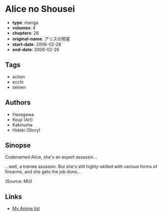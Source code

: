 # Alice no Shousei

-   **type**: manga
-   **volumes**: 4
-   **chapters**: 26
-   **original-name**: アリスの照星
-   **start-date**: 2006-02-26
-   **end-date**: 2006-02-26

## Tags

-   action
-   ecchi
-   seinen

## Authors

-   Hasegawa
-   Kouji (Art)
-   Kakinuma
-   Hideki (Story)

## Sinopse

Codenamed Alice, she's an expert assassin...

...well, a trainee assassin. But she's still highly-skilled with various forms of firearms, and she gets the job done...

(Source: MU)

## Links

-   [My Anime list](https://myanimelist.net/manga/29897/Alice_no_Shousei)
